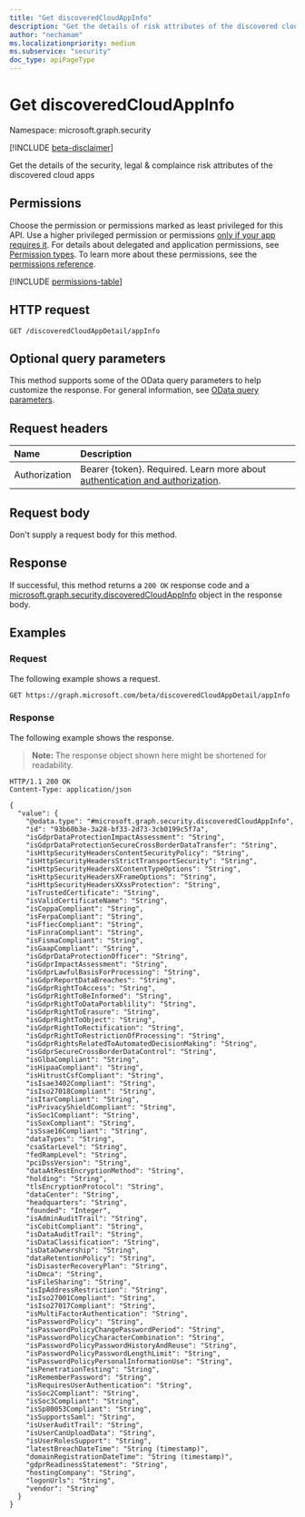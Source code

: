 ```yaml
---
title: "Get discoveredCloudAppInfo"
description: "Get the details of risk attributes of the discovered cloud apps"
author: "nechamam"
ms.localizationpriority: medium
ms.subservice: "security"
doc_type: apiPageType
---
```


# Get discoveredCloudAppInfo

Namespace: microsoft.graph.security

[!INCLUDE [beta-disclaimer](../../includes/beta-disclaimer.md)]

Get the details of the security, legal & complaince risk attributes of the discovered cloud apps

## Permissions

Choose the permission or permissions marked as least privileged for this API. Use a higher privileged permission or permissions [only if your app requires it](/graph/permissions-overview#best-practices-for-using-microsoft-graph-permissions). For details about delegated and application permissions, see [Permission types](/graph/permissions-overview#permission-types). To learn more about these permissions, see the [permissions reference](/graph/permissions-reference).

<!-- {
  "blockType": "permissions",
  "name": "security-discoveredcloudappinfo-get-permissions"
}
-->
[!INCLUDE [permissions-table](../includes/permissions/security-discoveredcloudappinfo-get-permissions.md)]

## HTTP request

<!-- {
  "blockType": "ignored"
}
-->
``` http
GET /discoveredCloudAppDetail/appInfo
```

## Optional query parameters

This method supports some of the OData query parameters to help customize the response. For general information, see [OData query parameters](/graph/query-parameters).

## Request headers

|Name|Description|
|:---|:---|
|Authorization|Bearer {token}. Required. Learn more about [authentication and authorization](/graph/auth/auth-concepts).|

## Request body

Don't supply a request body for this method.

## Response

If successful, this method returns a `200 OK` response code and a [microsoft.graph.security.discoveredCloudAppInfo](../resources/security-discoveredcloudappinfo.md) object in the response body.

## Examples

### Request

The following example shows a request.
<!-- {
  "blockType": "request",
  "name": "get_discoveredcloudappinfo"
}
-->
``` http
GET https://graph.microsoft.com/beta/discoveredCloudAppDetail/appInfo
```


### Response

The following example shows the response.
>**Note:** The response object shown here might be shortened for readability.
<!-- {
  "blockType": "response",
  "truncated": true,
  "@odata.type": "microsoft.graph.security.discoveredCloudAppInfo"
}
-->
``` http
HTTP/1.1 200 OK
Content-Type: application/json

{
  "value": {
    "@odata.type": "#microsoft.graph.security.discoveredCloudAppInfo",
    "id": "93b60b3e-3a28-bf33-2d73-3cb0199c5f7a",
    "isGdprDataProtectionImpactAssessment": "String",
    "isGdprDataProtectionSecureCrossBorderDataTransfer": "String",
    "isHttpSecurityHeadersContentSecurityPolicy": "String",
    "isHttpSecurityHeadersStrictTransportSecurity": "String",
    "isHttpSecurityHeadersXContentTypeOptions": "String",
    "isHttpSecurityHeadersXFrameOptions": "String",
    "isHttpSecurityHeadersXXssProtection": "String",
    "isTrustedCertificate": "String",
    "isValidCertificateName": "String",
    "isCoppaCompliant": "String",
    "isFerpaCompliant": "String",
    "isFfiecCompliant": "String",
    "isFinraCompliant": "String",
    "isFismaCompliant": "String",
    "isGaapCompliant": "String",
    "isGdprDataProtectionOfficer": "String",
    "isGdprImpactAssessment": "String",
    "isGdprLawfulBasisForProcessing": "String",
    "isGdprReportDataBreaches": "String",
    "isGdprRightToAccess": "String",
    "isGdprRightToBeInformed": "String",
    "isGdprRightToDataPortablility": "String",
    "isGdprRightToErasure": "String",
    "isGdprRightToObject": "String",
    "isGdprRightToRectification": "String",
    "isGdprRightToRestrictionOfProcessing": "String",
    "isGdprRightsRelatedToAutomatedDecisionMaking": "String",
    "isGdprSecureCrossBorderDataControl": "String",
    "isGlbaCompliant": "String",
    "isHipaaCompliant": "String",
    "isHitrustCsfCompliant": "String",
    "isIsae3402Compliant": "String",
    "isIso27018Compliant": "String",
    "isItarCompliant": "String",
    "isPrivacyShieldCompliant": "String",
    "isSoc1Compliant": "String",
    "isSoxCompliant": "String",
    "isSsae16Compliant": "String",
    "dataTypes": "String",
    "csaStarLevel": "String",
    "fedRampLevel": "String",
    "pciDssVersion": "String",
    "dataAtRestEncryptionMethod": "String",
    "holding": "String",
    "tlsEncryptionProtocol": "String",
    "dataCenter": "String",
    "headquarters": "String",
    "founded": "Integer",
    "isAdminAuditTrail": "String",
    "isCobitCompliant": "String",
    "isDataAuditTrail": "String",
    "isDataClassification": "String",
    "isDataOwnership": "String",
    "dataRetentionPolicy": "String",
    "isDisasterRecoveryPlan": "String",
    "isDmca": "String",
    "isFileSharing": "String",
    "isIpAddressRestriction": "String",
    "isIso27001Compliant": "String",
    "isIso27017Compliant": "String",
    "isMultiFactorAuthentication": "String",
    "isPasswordPolicy": "String",
    "isPasswordPolicyChangePasswordPeriod": "String",
    "isPasswordPolicyCharacterCombination": "String",
    "isPasswordPolicyPasswordHistoryAndReuse": "String",
    "isPasswordPolicyPasswordLengthLimit": "String",
    "isPasswordPolicyPersonalInformationUse": "String",
    "isPenetrationTesting": "String",
    "isRememberPassword": "String",
    "isRequiresUserAuthentication": "String",
    "isSoc2Compliant": "String",
    "isSoc3Compliant": "String",
    "isSp80053Compliant": "String",
    "isSupportsSaml": "String",
    "isUserAuditTrail": "String",
    "isUserCanUploadData": "String",
    "isUserRolesSupport": "String",
    "latestBreachDateTime": "String (timestamp)",
    "domainRegistrationDateTime": "String (timestamp)",
    "gdprReadinessStatement": "String",
    "hostingCompany": "String",
    "logonUrls": "String",
    "vendor": "String"
  }
}
```

